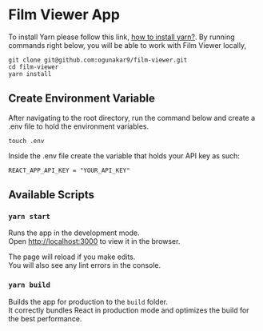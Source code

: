 # Film Viewer App

To install Yarn please follow this link, [how to install yarn?](https://yarnpkg.com/getting-started/install).
By running commands right below, you will be able to work with Film Viewer locally,

```
git clone git@github.com:ogunakar9/film-viewer.git
cd film-viewer
yarn install
```

## Create Environment Variable

After navigating to the root directory, run the command below and create a .env file to hold the environment variables.

```
touch .env
```

Inside the .env file create the variable that holds your API key as such:

```
REACT_APP_API_KEY = "YOUR_API_KEY"
```

## Available Scripts

### `yarn start`

Runs the app in the development mode.\
Open [http://localhost:3000](http://localhost:3000) to view it in the browser.

The page will reload if you make edits.\
You will also see any lint errors in the console.

### `yarn build`

Builds the app for production to the `build` folder.\
It correctly bundles React in production mode and optimizes the build for the best performance.
